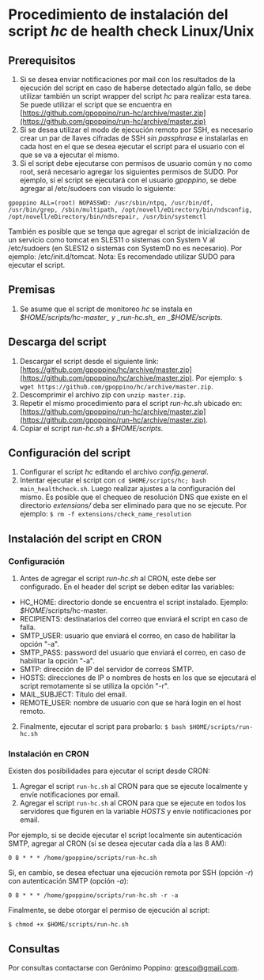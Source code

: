 # Procedimiento de instalación del script *hc* de health check Linux/Unix
## Prerequisitos
1. Si se desea enviar notificaciones por mail con los resultados de la ejecución del script en caso de haberse detectado algún fallo, se debe utilizar también un script wrapper del script *hc* para realizar esta tarea. Se puede utilizar el script que se encuentra en [https://github.com/gpoppino/run-hc/archive/master.zip](https://github.com/gpoppino/run-hc/archive/master.zip)
2. Si se desea utilizar el modo de ejecución remoto por SSH, es necesario crear un par de llaves cifradas de SSH *sin passphrase* e instalarlas en cada host en el que se desea ejecutar el script para el usuario con el que se va a ejecutar el mismo.
3. Si el script debe ejecutarse con permisos de usuario común y no como root, será necesario agregar los siguientes permisos de SUDO. Por ejemplo, si el script se ejecutará con el usuario _gpoppino_, se debe agregar al /etc/sudoers con visudo lo siguiente:

`gpoppino ALL=(root) NOPASSWD: /usr/sbin/ntpq, /usr/bin/df, /usr/bin/grep, /sbin/multipath, /opt/novell/eDirectory/bin/ndsconfig, /opt/novell/eDirectory/bin/ndsrepair, /usr/bin/systemctl`

También es posible que se tenga que agregar el script de inicialización de un servicio como tomcat en SLES11 o sistemas con System V al /etc/sudoers (en SLES12 o sistemas con SystemD no es necesario). Por ejemplo: /etc/init.d/tomcat. Nota: Es recomendado utilizar SUDO para ejecutar el script.
## Premisas
1. Se asume que el script de monitoreo *hc* se instala en
_$HOME/scripts/hc-master_ y _run-hc.sh_ en _$HOME/scripts_.
## Descarga del script
1. Descargar el script desde el siguiente link: [https://github.com/gpoppino/hc/archive/master.zip](https://github.com/gpoppino/hc/archive/master.zip). Por ejemplo: `$ wget https://github.com/gpoppino/hc/archive/master.zip`.
2. Descomprimir el archivo zip con `unzip master.zip`.
3. Repetir el mismo procedimiento para el script *run-hc.sh* ubicado en: [https://github.com/gpoppino/run-hc/archive/master.zip](https://github.com/gpoppino/run-hc/archive/master.zip).
4. Copiar el script *run-hc.sh* a *$HOME/scripts*.
## Configuración del script
1. Configurar el script *hc* editando el archivo _config.general_.
2. Intentar ejecutar el script con `cd $HOME/scripts/hc; bash main_healthcheck.sh`. Luego realizar ajustes a la configuración del mismo. Es posible que el chequeo de resolución DNS que existe en el directorio _extensions/_ deba ser eliminado para que no se ejecute. Por ejemplo:
	`$ rm -f extensions/check_name_resolution`
## Instalación del script en CRON
### Configuración
1. Antes de agregar el script *run-hc.sh* al CRON, este debe ser configurado. En el header del script se deben editar las variables:
* HC\_HOME: directorio donde se encuentra el script instalado. Ejemplo: *$HOME*/scripts/hc-master.
* RECIPIENTS: destinatarios del correo que enviará el script en caso de falla.
* SMTP\_USER: usuario que enviará el correo, en caso de habilitar la opción "-a".
* SMTP\_PASS: password del usuario que enviará el correo, en caso de habilitar la opción "-a".
* SMTP: dirección de IP del servidor de correos SMTP.
* HOSTS: direcciones de IP o nombres de hosts en los que se ejecutará el script remotamente si se utiliza la opción "-r".
* MAIL\_SUBJECT: Título del email.
* REMOTE\_USER: nombre de usuario con que se hará login en el host remoto.
2. Finalmente, ejecutar el script para probarlo:
	`$ bash $HOME/scripts/run-hc.sh`
### Instalación en CRON
Existen dos posibilidades para ejecutar el script desde CRON:
1. Agregar el script `run-hc.sh` al CRON para que se ejecute localmente y envíe notificaciones por email.
2. Agregar el script `run-hc.sh` al CRON para que se ejecute en todos los servidores que figuren en la variable _HOSTS_ y envíe notificaciones por email.

Por ejemplo, si se decide ejecutar el script localmente sin autenticación SMTP, agregar al CRON (si se desea ejecutar cada día a las 8 AM): 

`0 8 * * * /home/gpoppino/scripts/run-hc.sh`

Si, en cambio, se desea efectuar una ejecución remota por SSH (opción *-r*) con autenticación SMTP (opción *-a*):

`0 8 * * * /home/gpoppino/scripts/run-hc.sh -r -a`

Finalmente, se debe otorgar el permiso de ejecución al script:

`$ chmod +x $HOME/scripts/run-hc.sh`

## Consultas
Por consultas contactarse con Gerónimo Poppino: [gresco@gmail.com](gresco@gmail.com).
